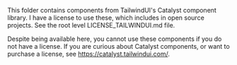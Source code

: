 This folder contains components from TailwindUI's Catalyst component library. I have a license to use these, which includes in open source projects. See the root level LICENSE_TAILWINDUI.md file.

Despite being available here, you cannot use these components if you do not have a license. If you are curious about Catalyst components, or want to purchase a license, see https://catalyst.tailwindui.com/.
